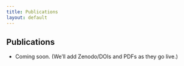```yaml
---
title: Publications
layout: default
---
```


## Publications
- Coming soon. (We’ll add Zenodo/DOIs and PDFs as they go live.)
